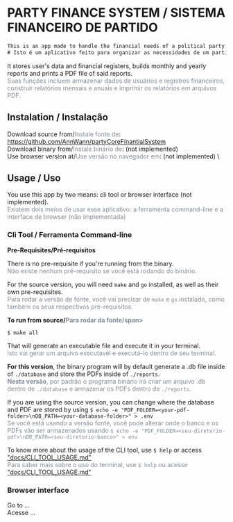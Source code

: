 # PARTY FINANCE SYSTEM / SISTEMA FINANCEIRO DE PARTIDO

```diff
This is an app made to handle the financial needs of a political party that's organized into smaller cores. \
# Isto é um aplicativo feito para organizar as necessidades de um partido político organizado em nucleos.
```
It stores user's data and financial registers, builds monthly and yearly reports and prints a PDF file of said reports. \
<span style="color:#808b96">Suas funções incluem armazenar dados de usuários e registros financeiros, construir relatórios mensais e anuais e imprimir os relatórios em arquivos PDF.</span>

## Instalation / Instalação

Download source from/<span style="color:#808b96">Instale fonte de</span>: https://github.com/AnnWann/partyCoreFinantialSystem \
Download binary from/<span style="color:#808b96">Instale binário de</span>: (not implemented) \
Use browser version at/<span style="color:#808b96">Use versão no navegador em</span>: (not implemented) \

## Usage / Uso

You use this app by two means: cli tool or browser interface (not implemented). \
<span style="color:#808b96">Existem dois meios de usar esse aplicativo: a ferramenta command-line e a interface de browser (não implementada)</span>

### Cli Tool / Ferramenta Command-line

**Pre-Requisites/Pré-requisitos**

There is no pre-requisite if you're running from the binary. \
<span style="color:#808b96">Não existe nenhum pré-requisito se você está rodando do binário. </span>

For the source version, you will need `make` and `go` installed, as well as their own pre-requisites. \
<span style="color:#808b96">Para rodar a versão de fonte, você vai precisar de `make` e `go` instalado, como também os seus respectivos pré-requisitos. </span>

**To run from source/<span style="color:#808b96">Para rodar da fonte/span>**

    $ make all

That will generate an executable file and execute it in your terminal. \
<span style="color:#808b96">Isto vai gerar um arquivo executavél e executá-lo dentro de seu terminal. </span>

**For this version**, the binary program will by default generate a .db file inside of `./database` and store the PDFs inside of `./reports`. \
<span style="color:#808b96">**Nesta versão**, por padrão o programa binário irá criar um arquivo .db dentro de `./database` e armazenar os PDFs dentro de `./reports`.</span>

If you are using the source version, you can change where the database and PDF are stored by using `$ echo -e "PDF_FOLDER=<your-pdf-folder>\nDB_PATH=<your-database-folder>" > .env` \
<span style="color:#808b96">Se você está usando a versão fonte, você pode alterar onde o banco e os PDFs vão ser armazenados usando `$ echo -e "PDF_FOLDER=<seu-diretorio-pdf>\nDB_PATH=<seu-diretorio-banco>" > env` </span>

To know more about the usage of the CLI tool, use `$ help` or access ["docs/CLI_TOOL_USAGE.md"](./docs/CLI_TOOL_USAGE.md) \
<span style="color:#808b96">Para saber mais sobre o uso do terminal, use `$ help` ou acesse ["docs/CLI_TOOL_USAGE.md"](./docs/CLI_TOOL_USAGE.md) </span>

### Browser interface

Go to ... \
Acesse ...










